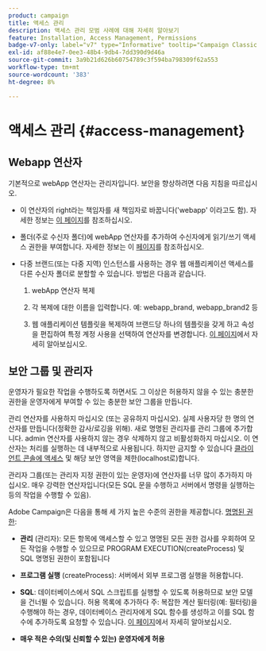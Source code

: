 ```yaml
---
product: campaign
title: 액세스 관리
description: 액세스 관리 모범 사례에 대해 자세히 알아보기
feature: Installation, Access Management, Permissions
badge-v7-only: label="v7" type="Informative" tooltip="Campaign Classic v7에만 적용됩니다."
exl-id: af88e4e7-0ee3-48b4-9db4-7dd390d9d46a
source-git-commit: 3a9b21d626b60754789c3f594ba798309f62a553
workflow-type: tm+mt
source-wordcount: '383'
ht-degree: 8%

---
```


# 액세스 관리 {#access-management}



## Webapp 연산자

기본적으로 webApp 연산자는 관리자입니다. 보안을 향상하려면 다음 지침을 따르십시오.

* 이 연산자의 right라는 책임자를 새 책임자로 바꿉니다(&#39;webapp&#39; 이라고도 함). 자세한 정보는 [이 페이지](../../platform/using/access-management.md)를 참조하십시오.

* 폴더(주로 수신자 폴더)에 webApp 연산자를 추가하여 수신자에게 읽기/쓰기 액세스 권한을 부여합니다. 자세한 정보는 이 [페이지](../../platform/using/access-management.md)를 참조하십시오.

* 다중 브랜드(또는 다중 지역) 인스턴스를 사용하는 경우 웹 애플리케이션 액세스를 다른 수신자 폴더로 분할할 수 있습니다. 방법은 다음과 같습니다.

   1. webApp 연산자 복제

   1. 각 복제에 대한 이름을 입력합니다. 예: webapp_brand, webapp_brand2 등

   1. 웹 애플리케이션 템플릿을 복제하여 브랜드당 하나의 템플릿을 갖게 하고 속성을 편집하여 특정 계정 사용을 선택하여 연산자를 변경합니다.  [이 페이지](../../web/using/defining-web-forms-properties.md)에서 자세히 알아보십시오.

## 보안 그룹 및 관리자

운영자가 필요한 작업을 수행하도록 하면서도 그 이상은 허용하지 않을 수 있는 충분한 권한을 운영자에게 부여할 수 있는 충분한 보안 그룹을 만듭니다.

관리 연산자를 사용하지 마십시오 (또는 공유하지 마십시오). 실제 사용자당 한 명의 연산자를 만듭니다(정확한 감사/로깅을 위해). 새로 명명된 관리자를 관리 그룹에 추가합니다. admin 연산자를 사용하지 않는 경우 삭제하지 않고 비활성화하지 마십시오. 이 연산자는 처리를 실행하는 데 내부적으로 사용됩니다. 하지만 금지할 수 있습니다 [클라이언트 콘솔에 액세스](../../platform/using/access-management.md) 및 해당 보안 영역을 제한(localhost로)합니다.

관리자 그룹(또는 관리자 지정 권한이 있는 운영자)에 연산자를 너무 많이 추가하지 마십시오. 매우 강력한 연산자입니다(모든 SQL 문을 수행하고 서버에서 명령을 실행하는 등의 작업을 수행할 수 있음).

Adobe Campaign은 다음을 통해 세 가지 높은 수준의 권한을 제공합니다. [명명된 권한](../../platform/using/access-management.md#named-rights):

* **관리** (관리자): 모든 항목에 액세스할 수 있고 명명된 모든 권한 검사를 우회하여 모든 작업을 수행할 수 있으므로 PROGRAM EXECUTION(createProcess) 및 SQL 명명된 권한이 포함됩니다

* **프로그램 실행** (createProcess): 서버에서 외부 프로그램 실행을 허용합니다.

* **SQL**: 데이터베이스에서 SQL 스크립트를 실행할 수 있도록 허용하므로 보안 모델을 건너뛸 수 있습니다. 허용 목록에 추가하다 주: 복잡한 계산 필터링(예: 필터링)을 수행해야 하는 경우, 데이터베이스 관리자에게 SQL 함수를 생성하고 이를 SQL 함수에 추가하도록 요청할 수 있습니다. [이 페이지](../../installation/using/scripting-coding-guidelines.md)에서 자세히 알아보십시오.

* **매우 적은 수의(및 신뢰할 수 있는) 운영자에게 허용**
